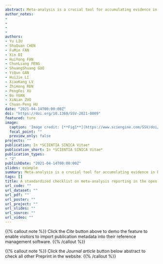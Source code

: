```yaml
---
abstract: Meta-analysis is a crucial tool for accumulating evidence in basic and applied research. In the open science era, meta-analysis becomes an important way for integrating open data from different sources. Meanwhile, because of researchers’ high degree of freedom introduced by multiple-steps and multiple-choices in each step of meta-analysis, the openness and transparency are crucial for reproducing the results of meta-analysis. To reflect the transparency and openness of meta-analysis reports published in Chinese journals and improve the transparency and openness of future meta-analysis by Chinese researchers, we developed a Chinese version of a checklist for meta-analysis (Preferred Reporting Items for Open and Reproducible Meta-analysis, PRIOR-MA), which was based on the Preferred Reporting Items for Systematic reviews and Meta-Analyses (PRISMA) and the principle of openness and transparency. We then surveyed the methods and results of 68 meta-analysis papers published in mainstream Chinese psychological journals in the last five years. Our results revealed that the openness and transparency of Chinese meta-analysis reports need to be improved, especially in the following aspects:the date/time and limitation of literature search, the details of screening and data collection, the flow chart of article screening, the details of effect size transformation, and the evaluation of individual research bias. The checklist, which lists almost all aspects that an open meta-analysis should include, can be used as a guide for future meta-analysis. This paper provides a comprehensive checklist (PRIOR-MA) for open meta-analysis, and provides a reference for future meta-analytic research.
author_notes:
- 
- 
- 
- 
authors:
- Yu LIU
- ShuQuan CHEN
- FuMin FAN
- Xin DI
- HuiYong FAN
- ChunLiang FENG
- ShuangShuang GUO
- YiQun GAN
- HuiJie LI
- XiaoKang LV
- ZhiHong REN
- PengFei XU
- Bo YUAN
- XiNian ZUO
- Chuan-Peng HU
date: "2021-04-14T00:00:00Z"
doi: "https://doi.org/10.1360/SSV-2021-0009"
featured: ture
image:
  caption: 'Image credit: [**Fig1**](https://www.sciengine.com/SSV/doi/10.1360/SSV-2021-0009;JSESSIONID=796af60a-d879-4816-9392-eb7e7375f4d8)'
  focal_point: ""
  preview_only: false
projects: ""
publication: In *SCIENTIA SINICA Vitae*
publication_short: In *SCIENTIA SINICA Vitae*
publication_types: 
- "2"
publishDate: "2021-04-14T00:00:00Z"
slides: example
summary: Meta-analysis is a crucial tool for accumulating evidence in basic and applied research. In the open science era, meta-analysis becomes an important way for integrating open data from different sources.
tags: []
title: A standardized checklist on meta-analysis reporting in the open science era
url_code: ""
url_dataset: ""
url_pdf: ""
url_poster: ""
url_project: ""
url_slides: ""
url_source: ""
url_video: ""
---
```


{{% callout note %}}
Click the _Cite_ button above to demo the feature to enable visitors to import publication metadata into their reference management software.
{{% /callout %}}

{{% callout note %}}
Click the _Journal article_ button below abstract to check all other Preprint in the website.
{{% /callout %}}
